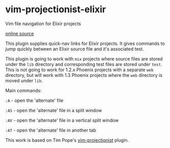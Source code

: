 # vim-projectionist-elixir

Vim file navigation for Elixir projects

[online source](https://github.com/andyl/vim-projectionist-elixir)

This plugin supplies quick-nav links for Elixir projects.  It
gives commands to jump quickly between an Elixir source file
and it's associated test.

This plugin is going to work with `mix` projects where source files are stored
under the `lib` directory and corresponding test files are stored under `test`.
This is not going to work for 1.2.x Phoenix projects with a separate `web`
directory, but will work with 1.3 Phoenix projects where the `web` directory is
moved under `lib`.

Main commands:

`:A` - open the 'alternate' file

`:AS` - open the 'alternate' file in a split window

`:AV` - open the 'alternate' file in a vertical split window

`:AT` - open the 'alternate' file in another tab

This work is based on Tim Pope's
[vim-projectionist](https://github.com/tpope/vim-projectionist)
plugin.  

